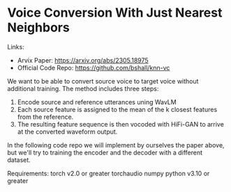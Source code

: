 # Voice Conversion With Just Nearest Neighbors
Links:
- Arvix Paper: https://arxiv.org/abs/2305.18975
- Official Code Repo: https://github.com/bshall/knn-vc

We want to be able to convert source voice to target voice without additional training.
The method includes three steps:
1. Encode source and reference utterances uning WavLM
2. Each source feature is assigned to the mean of the k closest features from the reference.
3. The resulting feature sequence is then vocoded with HiFi-GAN to arrive at the converted waveform output.

In the following code repo we will implement by ourselves the paper above, but we'll try to training the encoder and the decoder with a different dataset.


Requirements:
torch v2.0 or greater
torchaudio
numpy
python v3.10 or greater
